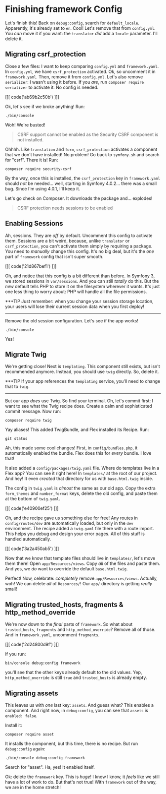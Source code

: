 # Finishing framework Config

Let's finish this! Back on `debug:config`, search for `default_locale`. Apparently,
it's already set to `en`. Cool! Let's remove that from `config.yml`. You *can*
move it if you want: the `translator` *did* add a `locale` parameter. I'll delete
it.

## Migrating csrf_protection

Close a few files: I want to keep comparing `config.yml` and `framework.yaml`. In
`config.yml`, we have `csrf_protection` activated. Ok, so uncomment it in `framework.yaml`.
Then, remove it from `config.yml`. Let's also remove `serializer`: I wasn't using
it before. If you *are*, run `composer require serializer` to activate it. No config
is needed.

[[[ code('ab69b2c50b') ]]]

Ok, let's see if we broke anything! Run:

```terminal
./bin/console
```

Woh! We're busted!

> CSRF support cannot be enabled as the Security CSRF component is not installed.

Ohhhh. Like `translation` and `form`, `csrf_protection` activates a component that
we don't have installed! No problem! Go back to `symfony.sh` and search for "csrf".
There it is! Run:

```terminal
composer require security-csrf
```

By the way, once this is installed, the `csrf_protection` key in `framework.yaml`
should *not* be needed... well, starting in Symfony 4.0.2... there was a small bug.
Since I'm using 4.0.1, I'll keep it.

Let's go check on Composer. It downloads the package and... explodes!

> CSRF protection needs sessions to be enabled

## Enabling Sessions

Ah, sessions. They are *off* by default. Uncomment this config to activate them.
Sessions are a bit weird, because, unlike `translator` or `csrf_protection`, you
can't activate them simply by requiring a package. You need to *manually* change
this config. It's no big deal, but it's the *one* part of `framework` config that
isn't super smooth.

[[[ code('21d867bef1') ]]]

Oh, and notice that this config *is* a bit different than before. In Symfony 3,
we stored sessions in `var/sessions`. And you can still *totally* do this. But
the *new* default tells PHP to store it on the filesystem wherever it wants. It's
just one less thing to worry about: PHP will handle all the file permissions.

***TIP
Just remember: when you change your session storage location, your users will lose
their current session data when you first deploy!
***

Remove the old session configuration. Let's see if the app works!

```terminal
./bin/console
```

Yes!

## Migrate Twig

We're getting close! Next is `templating`. This component still exists, but isn't
recommended anymore. Instead, you should use `twig` directly. So, delete it.

***TIP
If your app references the `templating` service, you'll need to change that to `twig`.
***

But our app *does* use Twig. So find your terminal. Oh, let's commit first: I want
to see what the Twig recipe does. Create a calm and sophisticated commit message.
Now run:

```terminal
composer require twig
```

Yay aliases! This added TwigBundle, and Flex installed its Recipe. Run:

```terminal
git status
```

Ah, this made some cool changes! First, in `config/bundles.php`, it automatically
enabled the bundle. Flex does this for *every* bundle. I love that!

It also added a `config/packages/twig.yaml` file. Where do templates live in a Flex
app? You can see it right here! In `templates/` at the root of our project. And
hey! It even *created* that directory for us with `base.html.twig` inside.

The config in `twig.yaml` is *almost* the same as our old app. Copy the extra
`form_themes` and `number_format` keys, delete the old config, and paste them at
the bottom of `twig.yaml`.

[[[ code('e40900ef25') ]]]

Oh, and the recipe gave us something else for free! Any routes in `config/routes/dev`
are automatically loaded, but only in the `dev` environment. The recipe added a
`twig.yaml` file there with a route import. This helps you debug and design your
error pages. All of this stuff is handled automatically.

[[[ code('3a2a450ab5') ]]]

Now that we know that template files should live in `templates/`, let's move them
there! Open `app/Resources/views`. Copy *all* of the files and paste them. And yes,
we *do* want to override the default `base.html.twig`. 

Perfect! Now, celebrate: *completely* remove `app/Resources/views`. Actually, woh!
We can delete *all* of `Resources/`! Our `app/` directory is getting *really* small!

## Migrating trusted_hosts, fragments & http_method_override

We're now down to the *final* parts of `framework`. So what about `trusted_hosts`,
`fragments` and `http_method_override`? Remove all of those. And in `framework.yaml`,
uncomment `fragments`.

[[[ code('2d24800d9f') ]]]

If you run:

```terminal
bin/console debug:config framework
```

you'll see that the other keys already default to the old values. Yep, `http_method_override`
is still `true` and `trusted_hosts` is already empty.

## Migrating assets

This leaves us with *one* last key: `assets`. And guess what? This enables a component.
And right now, in `debug:config`, you can see that `assets` is `enabled: false`.

Install it:

```terminal
composer require asset
```

It installs the component, but this time, there is no recipe. But run `debug:config`
again:

```terminal-silent
./bin/console debug:config framework
```

Search for "asset". Ha, yes! It enabled itself.

Ok: delete the `framework` key. This is *huge*! I know I know, it *feels* like we
still have a lot of work to do. But that's not true! With `framework` out of the way,
we are in the home stretch!
